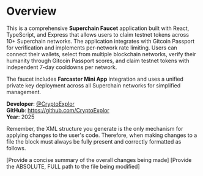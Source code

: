 
# Overview

This is a comprehensive **Superchain Faucet** application built with React, TypeScript, and Express that allows users to claim testnet tokens across 10+ Superchain networks. The application integrates with Gitcoin Passport for verification and implements per-network rate limiting. Users can connect their wallets, select from multiple blockchain networks, verify their humanity through Gitcoin Passport scores, and claim testnet tokens with independent 7-day cooldowns per network.

The faucet includes **Farcaster Mini App** integration and uses a unified private key deployment across all Superchain networks for simplified management.

**Developer**: [@CryptoExplor](https://github.com/CryptoExplor)  
**GitHub**: https://github.com/CryptoExplor  
**Year**: 2025

Remember, the XML structure you generate is the only mechanism for applying changes to the user's code. Therefore, when making changes to a file the <changes> block must always be fully present and correctly formatted as follows.

<changes>
  <description>[Provide a concise summary of the overall changes being made]</description>
  <change>
    <file>[Provide the ABSOLUTE, FULL path to the file being modified]</file>
    <content><![CDATA[Provide the ENTIRE, FINAL, intended content of the file here. Do NOT provide diffs or partial snippets. Ensure all code is properly escaped within the CDATA section.